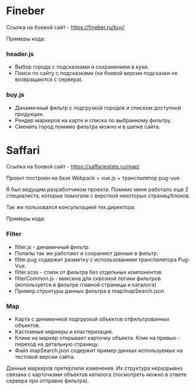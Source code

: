 # Fineber
Ссылка на боевой сайт - https://fineber.ru/buy/

Примеры кода:
### header.js
- Выбор города с подсказками и сохранением в куки.
- Поиск по сайту с подсказками (на боевой версии подсказки не возвращаются с сервера).

### buy.js
- Динамичный фильтр с подгрузкой городов и списком доступной продукции.
- Рендер маркеров на карте и списка по выбранному фильтру.
- Сменить город помимо фильтра можно и в шапке сайта.


# Saffari
Ссылка на боевой сайт - https://saffariestate.ru/map/

Проект построен на базе Webpack + vue.js + транспилятор pug-vue.

Я был ведущим разработчиком проекта. Помимо меня работало еще 2 специалиста, которые помогали с версткой некоторых страниц/блоков. 

Так же пользовался консультацией тех.директора.

Примеры кода:
### Filter
- filter.js - динамичный фильтр.
- Попапы так же работают и сохраняют данные в фильтр.
- filter.pug содержит разметку с использованием транспилятора Pug-Vue.
- filter.scss - стили от фильтра без отдельных компонентов.
- filterCommon.js - миксина для сквозной логики фильтров (используется в фильтре главной страницы и каталога)
- Пример структуры данных фильтра в map/mapSearch.json

### Map
- Карта с динамичной подгрузкой объектов отфильтрованных объектов.
- Кастомные маркеры и кластеризация.
- Клике на маркер открывает карточку объекта. Клик на превью - переход на детальную страницу.
- Файл mapSearch.json содержит пример данных используемых на тестовой версии сайта. 

Данные маркеров претерпели изменения. Их структура неразрывно связана с карточками объектов каталога (посмотреть можно в ответе сервера при отправке фильтра).